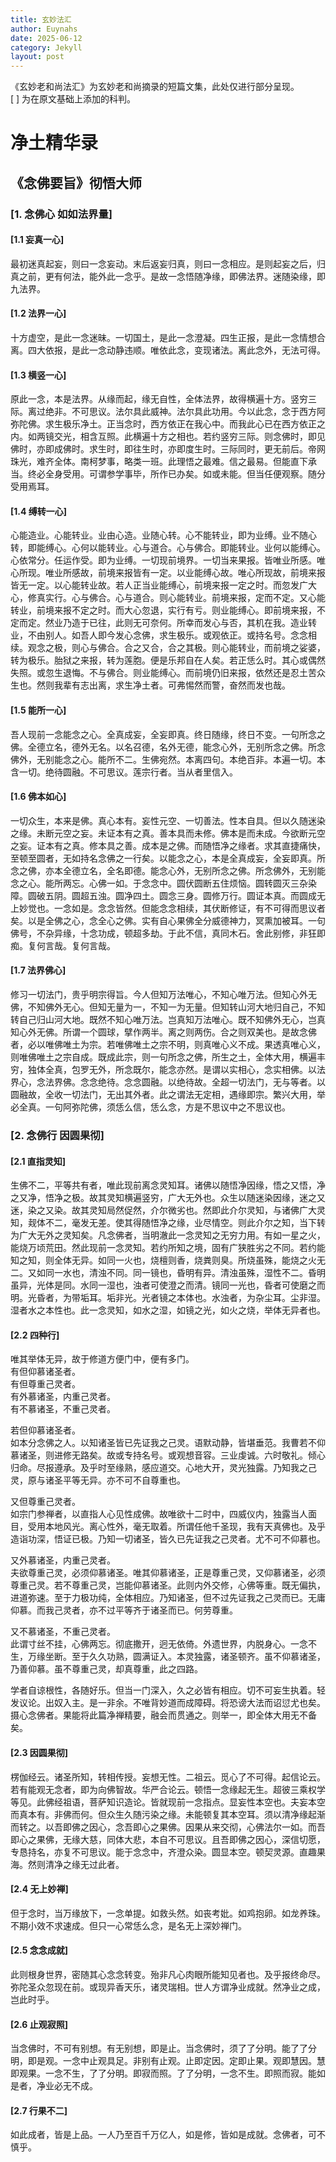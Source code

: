 ```yaml
---
title: 玄妙法汇
author: Euynahs
date: 2025-06-12
category: Jekyll
layout: post
---
```

《玄妙老和尚法汇》为玄妙老和尚摘录的短篇文集，此处仅进行部分呈现。  
[ ] 为在原文基础上添加的科判。

# 净土精华录
## 《念佛要旨》彻悟大师

### [1. 念佛心 如如法界量]
#### [1.1 妄真一心]
最初迷真起妄，则曰一念妄动。末后返妄归真，则曰一念相应。是则起妄之后，归真之前，更有何法，能外此一念乎。是故一念悟随净缘，即佛法界。迷随染缘，即九法界。
#### [1.2 法界一心]
十方虚空，是此一念迷昧。一切国土，是此一念澄凝。四生正报，是此一念情想合离。四大依报，是此一念动静违顺。唯依此念，变现诸法。离此念外，无法可得。
#### [1.3 横竖一心]
原此一念，本是法界。从缘而起，缘无自性，全体法界，故得横遍十方。竖穷三际。离过绝非。不可思议。法尔具此威神。法尔具此功用。今以此念，念于西方阿弥陀佛。求生极乐净土。正当念时，西方依正在我心中。而我此心已在西方依正之内。如两镜交光，相含互照。此横遍十方之相也。若约竖穷三际。则念佛时，即见佛时，亦即成佛时。求生时，即往生时，亦即度生时。三际同时，更无前后。帝网珠光，难齐全体。南柯梦事，略类一班。此理悟之最难。信之最易。但能直下承当。终必全身受用。可谓参学事毕，所作已办矣。如或未能。但当任便观察。随分受用焉耳。
#### [1.4 缚转一心]
心能造业。心能转业。业由心造。业随心转。心不能转业，即为业缚。业不随心转，即能缚心。心何以能转业。心与道合。心与佛合。即能转业。业何以能缚心。心依常分。任运作受。即为业缚。一切现前境界。一切当来果报。皆唯业所感。唯心所现。唯业所感故，前境来报皆有一定。以业能缚心故。唯心所现故，前境来报皆无一定。以心能转业故。若人正当业能缚心，前境来报一定之时。而忽发广大心，修真实行。心与佛合。心与道合。则心能转业。前境来报，定而不定。又心能转业，前境来报不定之时。而大心忽退，实行有亏。则业能缚心。即前境来报，不定而定。然业乃造于已往，此则无可奈何。所幸而发心与否，其机在我。造业转业，不由别人。如吾人即今发心念佛，求生极乐。或观依正。或持名号。念念相续。观念之极，则心与佛合。合之又合，合之其极。则心能转业，而前境之娑婆，转为极乐。胎狱之来报，转为莲胞。便是乐邦自在人矣。若正恁么时。其心或偶然失照。或忽生退悔。不与佛合。则业能缚心。而前境仍旧来报，依然还是忍土苦众生也。然则我辈有志出离，求生净土者。可弗惕然而警，奋然而发也哉。
#### [1.5 能所一心]
吾人现前一念能念之心。全真成妄，全妄即真。终日随缘，终日不变。一句所念之佛。全德立名，德外无名。以名召德，名外无德，能念心外，无别所念之佛。所念佛外，无别能念之心。能所不二。生佛宛然。本离四句。本绝百非。本遍一切。本含一切。绝待圆融。不可思议。莲宗行者。当从者里信入。
#### [1.6 佛本如心]
一切众生，本来是佛。真心本有。妄性元空、一切善法。性本自具。但以久随迷染之缘。未断元空之妄。未证本有之真。善本具而未修。佛本是而未成。今欲断元空之妄。证本有之真。修本具之善。成本是之佛。而随悟净之缘者。求其直捷痛快，至顿至圆者，无如持名念佛之一行矣。以能念之心，本是全真成妄，全妄即真。所念之佛，亦本全德立名，全名即德。能念心外，无别所念之佛。所念佛外，无别能念之心。能所两忘。心佛一如。于念念中。圆伏圆断五住烦恼。圆转圆灭三杂染障。圆破五阴。圆超五浊。圆净四土。圆念三身。圆修万行。圆证本真。而圆成无上妙觉也。一念如是。念念皆然。但能念念相续，其伏断修证，有不可得而思议者矣。以是全佛之心，念全心之佛。实有自心果佛全分威德神力，冥熏加被耳。一句佛号，不杂异缘，十念功成，顿超多劫。于此不信，真同木石。舍此别修，非狂即痴。复何言哉。复何言哉。
#### [1.7 法界佛心]
修习一切法门，贵乎明宗得旨。今人但知万法唯心，不知心唯万法。但知心外无佛，不知佛外无心。但知无量为一，不知一为无量。但知转山河大地归自己，不知转自己归山河大地。既然不知心唯万法。岂真知万法唯心。既不知佛外无心，岂真知心外无佛。所谓一个圆球，擘作两半。离之则两伤。合之则双美也。是故念佛者，必以唯佛唯土为宗。若唯佛唯土之宗不明，则真唯心义不成。果透真唯心义，则唯佛唯土之宗自成。既成此宗，则一句所念之佛，所生之土，全体大用，横遍丰穷，独体全真，包罗无外，所念既尔，能念亦然。是谓以实相心，念实相佛。以法界心，念法界佛。念念绝待。念念圆融。以绝待故。全超一切法门，无与等者。以圆融故，全收一切法门，无出其外者。此之谓法无定相，遇缘即宗。繁兴大用，举必全真。一句阿弥陀佛，须恁么信，恁么念，方是不思议中之不思议也。
### [2. 念佛行 因圆果彻]
#### [2.1 直指灵知]
生佛不二，平等共有者，唯此现前离念灵知耳。诸佛以随悟净因缘，悟之又悟，净之又净，悟净之极。故其灵知横遍竖穷，广大无外也。众生以随迷染因缘，迷之又迷，染之又染。故其灵知局然促然，介尔微劣也。然即此介尔灵知，与诸佛广大灵知，觌体不二，毫发无差。使其得随悟净之缘，业尽情空。则此介尔之知，当下转为广大无外之灵知矣。凡念佛者，当明澈此一念灵知之无穷力用。有如一星之火，能烧万顷荒田。然此现前一念灵知。若约所知之境，固有广狭胜劣之不同。若约能知之知，则全体无异。如同一火也，烧檀则香，烧粪则臭。所烧虽殊，能烧之火无二。又如同一水也，清浊不同。同一镜也，昏明有异。清浊虽殊，湿性不二。昏明虽异，光体是同。水同一湿也，浊者可使澄之而清。镜同一光也，昏者可使磨之而明。光昏者，为带垢耳。垢非光。光者镜之本体也。水浊者，为杂尘耳。尘非湿。湿者水之本性也。此一念灵知，如水之湿，如镜之光，如火之烧，举体无异者也。
#### [2.2 四种行]
唯其举体无异，故于修道方便门中，便有多门。  
有但仰慕诸圣者。  
有但尊重己灵者。  
有外慕诸圣，内重己灵者。  
有不慕诸圣，不重己灵者。

若但仰慕诸圣者。  
如本分念佛之人。以知诸圣皆已先证我之己灵。语默动静，皆堪垂范。我曹若不仰慕诸圣，则进修无路矣。故或专持名号。或观想音容。三业虔诚。六时敬礼。倾心归命。尽报遵承。及乎时至缘熟，感应道交。心地大开，灵光独露。乃知我之己灵，原与诸圣平等无异。亦不可不自尊重也。

又但尊重己灵者。  
如宗门参禅者，以直指人心见性成佛。故唯欲十二时中，四威仪内，独露当人面目，受用本地风光。离心性外，毫无取着。所谓任他千圣现，我有天真佛也。及乎造诣功深，悟证已极。乃知一切诸圣，皆久已先证我之己灵者。尤不可不仰慕也。

又外慕诸圣，内重己灵者。  
夫欲尊重己灵，必须仰慕诸圣。唯其仰慕诸圣，正是尊重己灵，又仰慕诸圣，必须尊重己灵。若不尊重己灵，岂能仰慕诸圣。此则内外交修，心佛等重。既无偏执，进道弥速。至于力极功纯，全体相应。乃知诸圣，但不过先证我之己灵而已。无庸仰慕。而我己灵者，亦不过平等齐于诸圣而已。何劳尊重。

又不慕诸圣，不重己灵者。  
此谓寸丝不挂，心佛两忘。彻底撒开，迥无依倚。外遗世界，内脱身心。一念不生，万缘坐断。至于久久功熟，圆满证入。本灵独露，诸圣顿齐。虽不仰慕诸圣，乃善仰慕。虽不尊重己灵，却真尊重，此之四路。

学者自谅根性，各随好乐。但当一门深入，久之必皆有相应。切不可妄生执着。轻发议论。出奴入主。是一非余。不唯背妙道而成障碍。将恐谤大法而诏愆尤也矣。摄心念佛者。果能将此篇净禅精要，融会而贯通之。则举一，即全体大用无不备矣。
#### [2.3 因圆果彻]
楞伽经云。诸圣所知，转相传授。妄想无性。二祖云。觅心了不可得。起信论云。若有能观无念者，即为向佛智故。华严合论云。顿悟一念缘起无生。超彼三乘权学等见。此佛经祖语，菩萨知识造论。皆就现前一念指点。显妄性本空也。夫妄本空而真本有。非佛而何。但众生久随污染之缘。未能顿复其本空耳。须以清净缘起渐而转之。以吾即佛之因心，念吾即心之果佛。因果从来交彻，心佛法尔一如。而吾即心之果佛，无缘大慈，同体大悲，本自不可思议。且吾即佛之因心，深信切愿，专恳持名，亦复不可思议。能于念念中，齐澄众染。圆显本空。顿契灵源。直趣果海。然则清净之缘无过此者。
#### [2.4 无上妙禅]
但于念时，当万缘放下，一念单提。如救头然。如丧考妣。如鸡抱卵。如龙养珠。不期小效不求速成。但只一心常恁么念，是名无上深妙禅门。
#### [2.5 念念成就]
此则根身世界，密随其心念念转变。殆非凡心肉眼所能知见者也。及乎报终命尽。弥陀圣众忽现在前。或现异香天乐，诸灵瑞相。世人方谓净业成就。然净业之成，岂此时乎。
#### [2.6 止观寂照]
当念佛时，不可有别想。有无别想，即是止。当念佛时，须了了分明。能了了分明，即是观。一念中止观具足。非别有止观。止即定因。定即止果。观即慧因。慧即观果。一念不生，了了分明。即寂而照。了了分明，一念不生。即照而寂。能如是者，净业必无不成。
#### [2.7 行果不二]
如此成者，皆是上品。一人乃至百千万亿人，如是修，皆如是成就。念佛者，可不慎乎。

